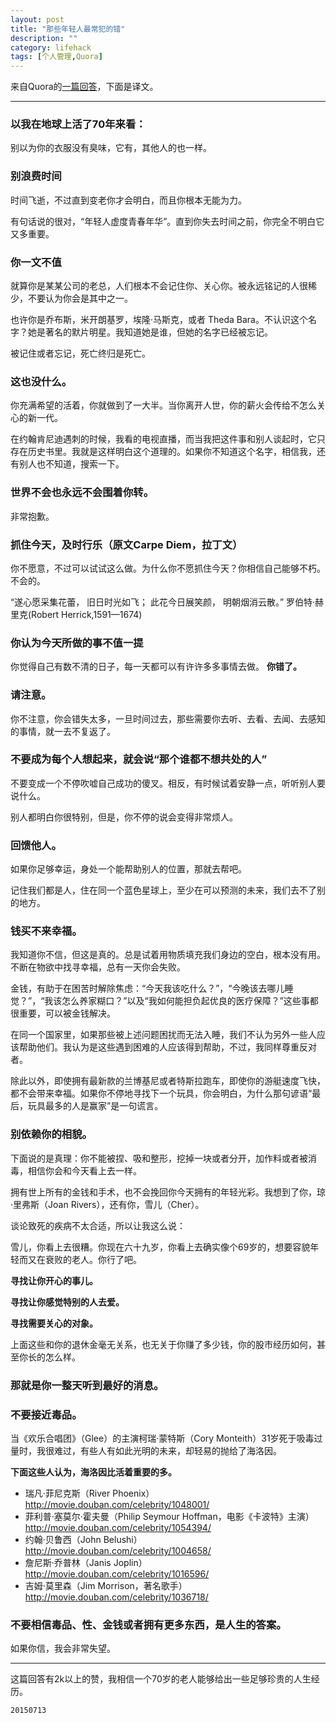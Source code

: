 ```yaml
---
layout: post
title: "那些年轻人最常犯的错"
description: ""
category: lifehack
tags: [个人管理,Quora]
---
```


来自Quora的[一篇回答](http://www.quora.com/What-are-the-most-common-life-mistakes-young-people-make/answer/Cyndi-Perlman-Fink)，下面是译文。

---

### 以我在地球上活了70年来看：

别以为你的衣服没有臭味，它有，其他人的也一样。

### 别浪费时间

时间飞逝，不过直到变老你才会明白，而且你根本无能为力。

有句话说的很对，“年轻人虚度青春年华”。直到你失去时间之前，你完全不明白它又多重要。

### 你一文不值

就算你是某某公司的老总，人们根本不会记住你、关心你。被永远铭记的人很稀少，不要认为你会是其中之一。

也许你是乔布斯，米开朗基罗，埃隆·马斯克，或者 Theda Bara。不认识这个名字？她是著名的默片明星。我知道她是谁，但她的名字已经被忘记。

被记住或者忘记，死亡终归是死亡。

### 这也没什么。

你充满希望的活着，你就做到了一大半。当你离开人世，你的薪火会传给不怎么关心的新一代。

在约翰肯尼迪遇刺的时候，我看的电视直播，而当我把这件事和别人谈起时，它只存在历史书里。我就是这样明白这个道理的。如果你不知道这个名字，相信我，还有别人也不知道，搜索一下。

### 世界不会也永远不会围着你转。

非常抱歉。

### 抓住今天，及时行乐（原文Carpe Diem，拉丁文）

你不愿意，不过可以试试这么做。为什么你不愿抓住今天？你相信自己能够不朽。不会的。

“遂心愿采集花蕾，
旧日时光如飞；
此花今日展笑颜，
明朝烟消云散。”
罗伯特·赫里克(Robert Herrick,1591—1674)

### 你认为今天所做的事不值一提

你觉得自己有数不清的日子，每一天都可以有许许多多事情去做。
**你错了。**

### 请注意。

你不注意，你会错失太多，一旦时间过去，那些需要你去听、去看、去闻、去感知的事情，就一去不复返了。

### 不要成为每个人想起来，就会说“那个谁都不想共处的人”

不要变成一个不停吹嘘自己成功的傻叉。相反，有时候试着安静一点，听听别人要说什么。

别人都明白你很特别，但是，你不停的说会变得非常烦人。

### 回馈他人。

如果你足够幸运，身处一个能帮助别人的位置，那就去帮吧。

记住我们都是人，住在同一个蓝色星球上，至少在可以预测的未来，我们去不了别的地方。

### 钱买不来幸福。

我知道你不信，但这是真的。总是试着用物质填充我们身边的空白，根本没有用。不断在物欲中找寻幸福，总有一天你会失败。

金钱，有助于在困苦时解除焦虑：“今天我该吃什么？”，“今晚该去哪儿睡觉？”，“我该怎么养家糊口？”以及“我如何能担负起优良的医疗保障？”这些事都很重要，可以被金钱解决。

在同一个国家里，如果那些被上述问题困扰而无法入睡，我们不认为另外一些人应该帮助他们。我认为是这些遇到困难的人应该得到帮助，不过，我同样尊重反对者。

除此以外，即使拥有最新款的兰博基尼或者特斯拉跑车，即使你的游艇速度飞快，都不会带来幸福。如果你不停地寻找下一个玩具，你会明白，为什么那句谚语“最后，玩具最多的人是赢家”是一句谎言。

### 别依赖你的相貌。

下面说的是真理：你不能被捏、吸和整形，挖掉一块或者分开，加作料或者被消毒，相信你会和今天看上去一样。

拥有世上所有的金钱和手术，也不会挽回你今天拥有的年轻光彩。我想到了你，琼·里弗斯（Joan Rivers），还有你，雪儿（Cher）。

谈论致死的疾病不太合适，所以让我这么说：

雪儿，你看上去很糟。你现在六十九岁，你看上去确实像个69岁的，想要容貌年轻而又在衰败的老人。你行了吧。

**寻找让你开心的事儿。**

**寻找让你感觉特别的人去爱。**

**寻找需要关心的对象。**

上面这些和你的退休金毫无关系，也无关于你赚了多少钱，你的股市经历如何，甚至你长的怎么样。

### 那就是你一整天听到最好的消息。

### 不要接近毒品。

当《欢乐合唱团》（Glee）的主演柯瑞·蒙特斯（Cory Monteith）31岁死于吸毒过量时，我很难过，有些人有如此光明的未来，却轻易的抛给了海洛因。

**下面这些人认为，海洛因比活着重要的多。**

* 瑞凡·菲尼克斯（River Phoenix）http://movie.douban.com/celebrity/1048001/
* 菲利普·塞莫尔·霍夫曼（Philip Seymour Hoffman，电影《卡波特》主演）http://movie.douban.com/celebrity/1054394/
* 约翰·贝鲁西（John Belushi） http://movie.douban.com/celebrity/1004658/
* 詹尼斯·乔普林（Janis Joplin）http://movie.douban.com/celebrity/1016596/
* 吉姆·莫里森（Jim Morrison，著名歌手）http://movie.douban.com/celebrity/1036718/


### 不要相信毒品、性、金钱或者拥有更多东西，是人生的答案。
如果你信，我会非常失望。

---

这篇回答有2k以上的赞，我相信一个70岁的老人能够给出一些足够珍贵的人生经历。

`20150713`